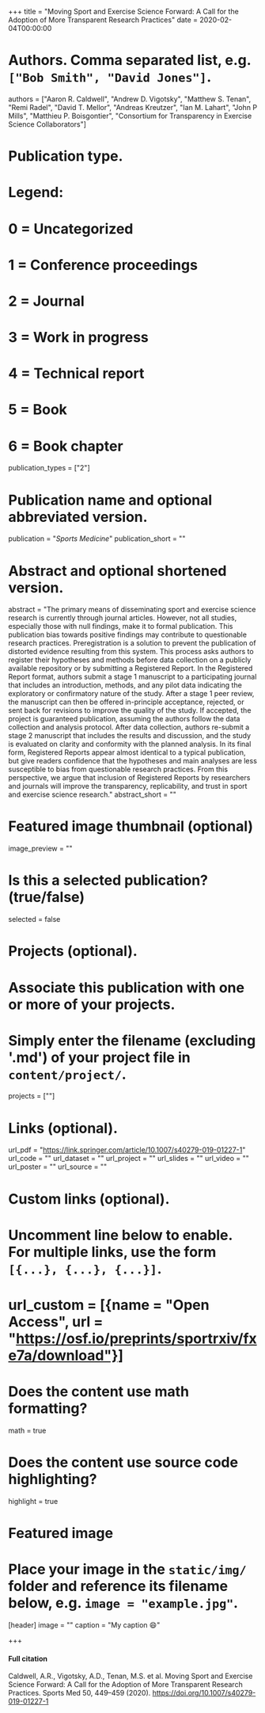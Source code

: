 +++
title = "Moving Sport and Exercise Science Forward: A Call for the Adoption of More Transparent Research Practices"
date = 2020-02-04T00:00:00

# Authors. Comma separated list, e.g. `["Bob Smith", "David Jones"]`.
authors = ["Aaron R. Caldwell", "Andrew D. Vigotsky", "Matthew S. Tenan", "Remi Radel", "David T. Mellor", "Andreas Kreutzer", "Ian M. Lahart", "John P Mills", "Matthieu P. Boisgontier", "Consortium for Transparency in Exercise Science Collaborators"]

# Publication type.
# Legend:
# 0 = Uncategorized
# 1 = Conference proceedings
# 2 = Journal
# 3 = Work in progress
# 4 = Technical report
# 5 = Book
# 6 = Book chapter
publication_types = ["2"]

# Publication name and optional abbreviated version.
publication = "*Sports Medicine*"
publication_short = ""

# Abstract and optional shortened version.
abstract = "The primary means of disseminating sport and exercise science research is currently through journal articles. However, not all studies, especially those with null findings, make it to formal publication. This publication bias towards positive findings may contribute to questionable research practices. Preregistration is a solution to prevent the publication of distorted evidence resulting from this system. This process asks authors to register their hypotheses and methods before data collection on a publicly available repository or by submitting a Registered Report. In the Registered Report format, authors submit a stage 1 manuscript to a participating journal that includes an introduction, methods, and any pilot data indicating the exploratory or confirmatory nature of the study. After a stage 1 peer review, the manuscript can then be offered in-principle acceptance, rejected, or sent back for revisions to improve the quality of the study. If accepted, the project is guaranteed publication, assuming the authors follow the data collection and analysis protocol. After data collection, authors re-submit a stage 2 manuscript that includes the results and discussion, and the study is evaluated on clarity and conformity with the planned analysis. In its final form, Registered Reports appear almost identical to a typical publication, but give readers confidence that the hypotheses and main analyses are less susceptible to bias from questionable research practices. From this perspective, we argue that inclusion of Registered Reports by researchers and journals will improve the transparency, replicability, and trust in sport and exercise science research."
abstract_short = ""

# Featured image thumbnail (optional)
image_preview = ""

# Is this a selected publication? (true/false)
selected = false

# Projects (optional).
#   Associate this publication with one or more of your projects.
#   Simply enter the filename (excluding '.md') of your project file in `content/project/`.
   projects = [""]

# Links (optional).
url_pdf = "https://link.springer.com/article/10.1007/s40279-019-01227-1"
url_code = ""
url_dataset = ""
url_project = ""
url_slides = ""
url_video = ""
url_poster = ""
url_source = ""

# Custom links (optional).
#   Uncomment line below to enable. For multiple links, use the form `[{...}, {...}, {...}]`.
#   url_custom = [{name = "Open Access", url = "https://osf.io/preprints/sportrxiv/fxe7a/download"}]

# Does the content use math formatting?
math = true

# Does the content use source code highlighting?
highlight = true

# Featured image
# Place your image in the `static/img/` folder and reference its filename below, e.g. `image = "example.jpg"`.
[header]
image = ""
caption = "My caption :smile:"

+++

#### Full citation
Caldwell, A.R., Vigotsky, A.D., Tenan, M.S. et al. Moving Sport and Exercise Science Forward: A Call for the Adoption of More Transparent Research Practices. Sports Med 50, 449–459 (2020). https://doi.org/10.1007/s40279-019-01227-1
